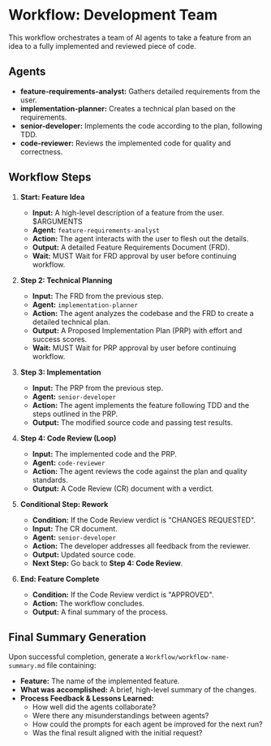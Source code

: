 
# Workflow: Development Team

This workflow orchestrates a team of AI agents to take a feature from an idea to a fully implemented and reviewed piece of code.

## Agents

- **feature-requirements-analyst:** Gathers detailed requirements from the user.
- **implementation-planner:** Creates a technical plan based on the requirements.
- **senior-developer:** Implements the code according to the plan, following TDD.
- **code-reviewer:** Reviews the implemented code for quality and correctness.

## Workflow Steps

1.  **Start: Feature Idea**
    -   **Input:** A high-level description of a feature from the user. $ARGUMENTS
    -   **Agent:** `feature-requirements-analyst`
    -   **Action:** The agent interacts with the user to flesh out the details.
    -   **Output:** A detailed Feature Requirements Document (FRD).
    -   **Wait:** MUST Wait for FRD approval by user before continuing workflow.

2.  **Step 2: Technical Planning**
    -   **Input:** The FRD from the previous step.
    -   **Agent:** `implementation-planner`
    -   **Action:** The agent analyzes the codebase and the FRD to create a detailed technical plan.
    -   **Output:** A Proposed Implementation Plan (PRP) with effort and success scores.
    -   **Wait:** MUST Wait for PRP approval by user before continuing workflow.

3.  **Step 3: Implementation**
    -   **Input:** The PRP from the previous step.
    -   **Agent:** `senior-developer`
    -   **Action:** The agent implements the feature following TDD and the steps outlined in the PRP.
    -   **Output:** The modified source code and passing test results.    

4.  **Step 4: Code Review (Loop)**
    -   **Input:** The implemented code and the PRP.
    -   **Agent:** `code-reviewer`
    -   **Action:** The agent reviews the code against the plan and quality standards.
    -   **Output:** A Code Review (CR) document with a verdict.

5.  **Conditional Step: Rework**
    -   **Condition:** If the Code Review verdict is "CHANGES REQUESTED".
    -   **Input:** The CR document.
    -   **Agent:** `senior-developer`
    -   **Action:** The developer addresses all feedback from the reviewer.
    -   **Output:** Updated source code.
    -   **Next Step:** Go back to **Step 4: Code Review**.

6.  **End: Feature Complete**
    -   **Condition:** If the Code Review verdict is "APPROVED".
    -   **Action:** The workflow concludes.
    -   **Output:** A final summary of the process.

## Final Summary Generation

Upon successful completion, generate a `Workflow/workflow-name-summary.md` file containing:
- **Feature:** The name of the implemented feature.
- **What was accomplished:** A brief, high-level summary of the changes.
- **Process Feedback & Lessons Learned:**
  - How well did the agents collaborate?
  - Were there any misunderstandings between agents?
  - How could the prompts for each agent be improved for the next run?
  - Was the final result aligned with the initial request?
